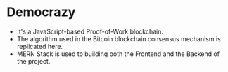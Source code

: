 # Democrazy
- It's a JavaScript-based Proof-of-Work blockchain.
- The algorithm used in the Bitcoin blockchain consensus mechanism is replicated here.
- MERN Stack is used to building both the Frontend and the Backend of the project.
